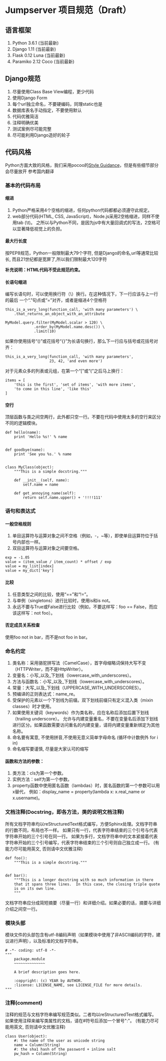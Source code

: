 # Jumpserver 项目规范（Draft）

## 语言框架
1. Python 3.6.1 (当前最新)
2. Django 1.11 (当前最新)
3. Flask 0.12 Luna (当前最新)
4. Paramiko 2.12 Coco (当前最新)

## Django规范
1. 尽量使用Class Base View编程，更少代码
2. 使用Django Form
3. 每个url独立命名，不要硬编码，同理static也是
4. 数据库表名手动指定，不要使用默认
5. 代码优雅简洁
6. 注释明确优美
7. 测试案例尽可能完整
8. 尽可能利用Django造好的轮子


## 代码风格

Python方面大致的风格，我们采用pocoo的[Style Guidance](http://www.pocoo.org/internal/styleguide/)，但是有些细节部分会尽量放开
参考国内翻译

### 基本的代码布局

#### 缩进

1. Python严格采用4个空格的缩进，任何python代码都都必须遵守此规定。
2. web部分代码(HTML, CSS, JavaScript)，Node.js采用2空格缩进，同样不使用tab (\t)。
之所以与Python不同，是因为js中有大量回调式的写法，2空格可以显著降低视觉上的负担。

#### 最大行长度

按PEP8规范，Python一般限制最大79个字符, 但是Django的命名,url等通常比较长,
而且21世纪都是宽屏了,所以我们限制最大120字符

**补充说明：HTML代码不受此规范约束。**

#### 长语句缩进

编写长语句时，可以使用换行符（\）换行。在这种情况下，下一行应该与上一行的最后
一个“.”句点或“=”对齐，或者是缩进4个空格符

```
this_is_a_very_long(function_call, 'with many parameters') \
    .that_returns_an_object_with_an_attribute

MyModel.query.filter(MyModel.scalar > 120) \
             .order_by(MyModel.name.desc()) \
             .limit(10)
```

如果你使用括号“()”或花括号“{}”为长语句换行，那么下一行应与括号或花括号对齐：
```
this_is_a_very_long(function_call, 'with many parameters',
                    23, 42, 'and even more')
```

对于元素众多的列表或元组，在第一个“[”或“(”之后马上换行：

```
items = [
    'this is the first', 'set of items', 'with more items',
    'to come in this line', 'like this'
]
```

#### 空行

顶层函数与类之间空两行，此外都只空一行。不要在代码中使用太多的空行来区分不同的逻辑模块。

```
def hello(name):
    print 'Hello %s!' % name


def goodbye(name):
    print 'See you %s.' % name


class MyClass(object):
    """This is a simple docstring."""

    def __init__(self, name):
        self.name = name

    def get_annoying_name(self):
        return self.name.upper() + '!!!!111'
```


### 语句和表达式

#### 一般空格规则

1. 单目运算符与运算对象之间不空格（例如，-，~等），即使单目运算符位于括号内部也一样。
2. 双目运算符与运算对象之间要空格。

```
exp = -1.05
value = (item_value / item_count) * offset / exp
value = my_list[index]
value = my_dict['key']
```

#### 比较

1. 任意类型之间的比较，使用“==”和“!=”。
2. 与单例（singletons）进行比较时，使用is和is not。
3. 永远不要与True或False进行比较（例如，不要这样写：foo == False，而应该这样写：not foo）。

#### 否定成员关系检查

使用foo not in bar，而不是not foo in bar。


### 命名约定

1. 类名称：采用骆驼拼写法（CamelCase），首字母缩略词保持大写不变（HTTPWriter，而不是HttpWriter）。
2. 变量名：小写_以及_下划线（lowercase_with_underscores）。
3. 方法与函数名：小写_以及_下划线（lowercase_with_underscores）。
4. 常量：大写_以及_下划线（UPPERCASE_WITH_UNDERSCORES）。
5. 预编译的正则表达式：name_re。
6. 受保护的元素以一个下划线为前缀。双下划线前缀只有定义混入类（mixin classes）时才使用。
7. 如果使用关键词（keywords）作为类名称，应在名称后添加后置下划线（trailing underscore）。
允许与内建变量重名，不要在变量名后添加下划线进行区分。如果函数需要访问重名的内建变量，请将内建变量重新绑定为其他名称。
8. 命名要有寓意, 不使用拼音,不使用无意义简单字母命名 (循环中计数例外 for i in)
9. 命名缩写要谨慎, 尽量是大家认可的缩写


#### 函数和方法的参数：

1. 类方法：cls为第一个参数。
2. 实例方法：self为第一个参数。
3. property函数中使用匿名函数（lambdas）时，匿名函数的第一个参数可以用x替代，
例如：display_name = property(lambda x: x.real_name or x.username)。



### 文档注释(Docstring，即各方法，类的说明文档注释)

所有文档字符串均以reStructuredText格式编写，方便Sphinx处理。文档字符串的行数不同，布局也不一样。
如果只有一行，代表字符串结束的三个引号与代表字符串开始的三个引号在同一行。
如果为多行，文档字符串中的文本紧接着代表字符串开始的三个引号编写，代表字符串结束的三个引号则自己独立成一行。
(有能力尽可能用英文, 否则请中文优雅注释)


```
def foo():
    """This is a simple docstring."""


def bar():
    """This is a longer docstring with so much information in there
    that it spans three lines.  In this case, the closing triple quote
    is on its own line.
    """
```

文档字符串应分成简短摘要（尽量一行）和详细介绍。如果必要的话，摘要与详细介绍之间空一行。

### 模块头部

模块文件的头部包含有utf-8编码声明（如果模块中使用了非ASCII编码的字符，建议进行声明），以及标准的文档字符串。

```
# -*- coding: utf-8 -*-
"""
    package.module
    ~~~~~~~~~~~~~~

    A brief description goes here.

    :copyright: (c) YEAR by AUTHOR.
    :license: LICENSE_NAME, see LICENSE_FILE for more details.
"""
```


### 注释(comment)

注释的规范与文档字符串编写规范类似。二者均以reStructuredText格式编写。
如果使用注释来编写类属性的文档，请在#符号后添加一个冒号":"。
(有能力尽可能用英文, 否则请中文优雅注释)

```
class User(object):
    #: the name of the user as unicode string
    name = Column(String)
    #: the sha1 hash of the password + inline salt
    pw_hash = Column(String)
```

